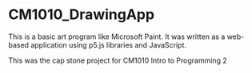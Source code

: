 # CM1010_DrawingApp

This is a basic art program like Microsoft Paint. It was written as a web-based application using p5.js libraries and JavaScript.

This was the cap stone project for CM1010 Intro to Programming 2
